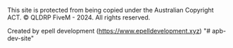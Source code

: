 This site is protected from being copied under the Australian Copyright ACT. 
©️ QLDRP FiveM - 2024. All rights reserved.

Created by epell development (https://www.epelldevelopment.xyz)
"# apb-dev-site" 

